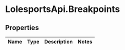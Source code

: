 # LolesportsApi.Breakpoints

## Properties
Name | Type | Description | Notes
------------ | ------------- | ------------- | -------------

